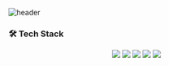 ![header](https://capsule-render.vercel.app/api?type=slice&color=EADFF2&height=250&section=header&text=HyoJin%20SHIN&fontSize=70&animation=fadeIn&fontAlignY=38&desc=%20&descAlignY=62&descAlign=62)

<h3><b>🛠 Tech Stack</b></h3>
<p align="center">
<img src="https://img.shields.io/badge/-C-A8B9CC?style=flat-square&logo=C&logoColor=black"/> <img src="https://img.shields.io/badge/-C++-00599C?style=flat-square&logo=C%2B%2B&logoColor=white"/> <img src="https://img.shields.io/badge/Python-3766AB?style=flat-square&logo=Python&logoColor=white"/> <img src="https://img.shields.io/badge/MySQL-4479A1?style=flat-square&logo=MySQL&logoColor=black"/>  <img src="https://img.shields.io/badge/Android-3DDC84?style=flat-square&logo=Android&logoColor=white"/> </
